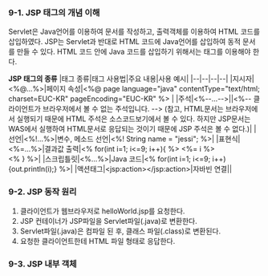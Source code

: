### 9-1. JSP 태그의 개념 이해
Servlet은 Java언어를 이용하여 문서를 작성하고, 출력객체를 이용하여 HTML 코드를 삽입하였다.
JSP는 Servlet과 반대로 HTML 코드에 Java언어를 삽입하여 동적 문서를 만들 수 있다.
HTML 코드 안에 Java 코드를 삽입하기 위해서는 태그를 이용해야 한다.

**JSP 태그의 종류**
|태그 종류|태그 사용법|주요 내용|사용 예시|
|--|--|--|--|
|지시자|<%@...%>|페이지 속성|<%@ page language="java" contentType="text/html; charset=EUC-KR" pageEncoding="EUC-KR" %> |
|주석|<%--...-->||<%-- 클라이언트가 브라우저에서 볼 수 없는 주석입니다. --> (참고, HTML문서는 브라우저에서 실행되기 때문에 HTML 주석은 소스코드보기에서 볼 수 있다. 하지만 JSP문서는 WAS에서 실행하여 HTML문서로 응답되는 것이기 때문에 JSP 주석은 볼 수 없다.)|
|선언|<%!...%>|변수, 메소드 선언|<%! String name = "jessi"; %>|
|표현식|<%=...%>|결과값 출력|<% for(int i=1; i<=9; i++){ %> <%= i %> <br> <% } %>|
|스크립틀릿|<%...%>|Java 코드|<% for(int i=1; i<=9; i++){out.println(i);} %>|
|액션태그|\<jsp:action></jsp:action>|자바빈 연결||

### 9-2. JSP 동작 원리
1. 클라이언트가 웹브라우저로 helloWorld.jsp를 요청한다.
2. JSP 컨테이너가 JSP파일을 Servlet파일(.java)로 변환한다.
3. Servlet파일(.java)은 컴파일 된 후, 클래스 파일(.class)로 변환된다.
4. 요청한 클라이언트한테 HTML 파일 형태로 응답한다.

### 9-3. JSP 내부 객체
<!--stackedit_data:
eyJoaXN0b3J5IjpbMTgzNTAyMjUxOCwyMDU1NDMzMjcsLTEyNj
U2MzU4NjUsNjgzNjU1NDQ5XX0=
-->